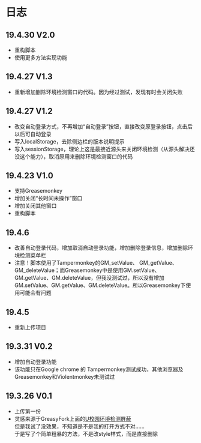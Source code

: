 # 日志  

## 19.4.30 V2.0
* 重构脚本
* 使用更多方法实现功能

## 19.4.27 V1.3
* 重新增加删除环境检测窗口的代码。因为经过测试，发现有时会关闭失败

## 19.4.27 V1.2
* 改变自动登录方式，不再增加“自动登录”按钮，直接改变原登录按钮，点击后以后可自动登录
* 写入localStorage，去除侧边栏的版本说明提示
* 写入sessionStorage，理论上这是最接近源头来关闭环境检测（从源头解决还没这个能力），取消原用来删除环境检测窗口的代码

## 19.4.23 V1.0
* 支持Greasemonkey
* 增加关闭“长时间未操作”窗口
* 增加关闭其他窗口
* 重构脚本

## 19.4.6
* 改善自动登录代码，增加取消自动登录功能，增加删除登录信息，增加删除环境检测菜单栏  
* 注意！脚本使用了Tampermonkey的GM_setValue、 GM_getValue、GM_deleteValue；而Greasemonkey中是使用GM.setValue、GM.getValue、GM.deleteValue，但我没测试过，所以没有增加GM.setValue、GM.getValue、GM.deleteValue。所以Greasemonkey下使用可能会有问题

## 19.4.5
* 重新上传项目  

## 19.3.31 V0.2
* 增加自动登录功能  
* 该功能只在Google chrome 的 Tampermonkey测试成功，其他浏览器及Greasemonkey和Violentmonkey未测试过  

## 19.3.26 V0.1
* 上传第一份  
* 灵感来源于GreasyFork上面的[U校园环境检测屏蔽](https://greasyfork.org/zh-CN/scripts/380349-u校园环境检测屏蔽)  
  但是我试了没效果，不知道是不是我的打开方式不对……  
  于是写了个简单粗暴的方法，不是改style样式，而是直接删除  
